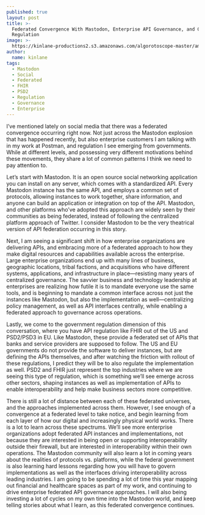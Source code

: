 ```yaml
---
published: true
layout: post
title: >-
  Federated Convergence With Mastodon, Enterprise API Governance, and Government
  Regulation
image: >-
  https://kinlane-productions2.s3.amazonaws.com/algorotoscope-master/america-immigration_dumping-ground-city-fog-sun.jpeg
author:
  name: kinlane
tags:
  - Mastodon
  - Social
  - Federated
  - FHIR
  - PSD2
  - Regulation
  - Governance
  - Enterprise
---
```

I’ve mentioned lately on social media that there was a federated convergence occurring right now. Not just across the Mastodon explosion that has happened recently, but also enterprise customers I am talking with in my work at Postman, and regulation I see emerging from governments. While at different levels, and possessing very different motivations behind these movements, they share a lot of common patterns I think we need to pay attention to.

Let’s start with Mastodon. It is an open source social networking application you can install on any server, which comes with a standardized API. Every Mastodon instance has the same API, and employs a common set of protocols, allowing instances to work together, share information, and anyone can build an application or integration on top of the API. Mastodon, and other platforms who’ve adopted this approach are widely seen by their communities as being federated, instead of following the centralized platform approach of Twitter. I consider Mastodon to be the very theatrical version of API federation occurring in this story.

Next, I am seeing a significant shift in how enterprise organizations are delivering APIs, and embracing more of a federated approach to how they make digital resources and capabilities available across the enterprise. Large enterprise organizations end up with many lines of business, geographic locations, tribal factions, and acquisitions who have different systems, applications, and infrastructure in place—resisting many years of centralized governance. The savvier business and technology leadership at enterprises are realizing how futile it is to mandate everyone use the same tools, and is beginning to mandate a common interface across not just the instances like Mastodon, but also the implementation as well—centralizing policy management, as well as API interfaces centrally, while enabling a federated approach to governance across operations.

Lastly, we come to the government regulation dimension of this conversation, where you have API regulation like FHIR out of the US and PSD2/PSD3 in EU. Like Mastodon, these provide a federated set of APIs that banks and service providers are supposed to follow. The US and EU governments do not provide the software to deliver instances, but are defining the APIs themselves, and after watching the friction with rollout of these regulations, I predict they will be to also regulate the implementation as well. PSD2 and FHIR just represent the top industries where we are seeing this type of regulation, which is something we’ll see emerge across other sectors, shaping instances as well as implementation of APIs to enable interoperability and help make business sectors more competitive. 

There is still a lot of distance between each of these federated universes, and the approaches implemented across them. However, I see enough of a convergence at a federated level to take notice, and begin learning from each layer of how our digital and increasingly physical world works. There is a lot to learn across these spectrums. We’ll see more enterprise organizations adopt federated API instances and implementations, not because they are interested in being open or supporting interoperability outside their firewall, but are interested in interoperability within their own operations. The Mastodon community will also learn a lot in coming years about the realities of protocols vs. platforms, while the federal government is also learning hard lessons regarding how you will have to govern implementations as well as the interfaces driving interoperability across leading industries. I am going to be spending a lot of time this year mapping out financial and healthcare spaces as part of my work, and continuing to drive enterprise federated API governance approaches. I will also being investing a lot of cycles on my own time into the Mastodon world, and keep telling stories about what I learn, as this federated convergence continues. 